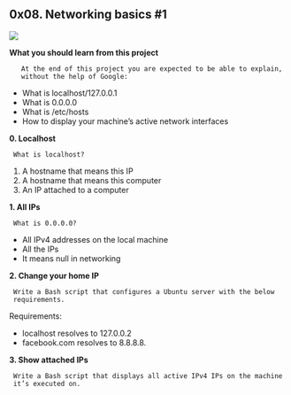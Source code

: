 ## 0x08. Networking basics #1

![](https://s3.amazonaws.com/intranet-projects-files/holbertonschool-sysadmin_devops/285/s7kpNYq.png)

**What you should learn from this project**

       At the end of this project you are expected to be able to explain,
       without the help of Google:

* What is localhost/127.0.0.1
* What is 0.0.0.0
* What is /etc/hosts
* How to display your machine’s active network interfaces

**0. Localhost**

     What is localhost?

1. A hostname that means this IP
2. A hostname that means this computer
3. An IP attached to a computer

**1. All IPs**

     What is 0.0.0.0?

* All IPv4 addresses on the local machine
* All the IPs
* It means null in networking

**2. Change your home IP**

     Write a Bash script that configures a Ubuntu server with the below
     requirements.

Requirements:

* localhost resolves to 127.0.0.2
* facebook.com resolves to 8.8.8.8.

**3. Show attached IPs**

     Write a Bash script that displays all active IPv4 IPs on the machine
     it’s executed on.

